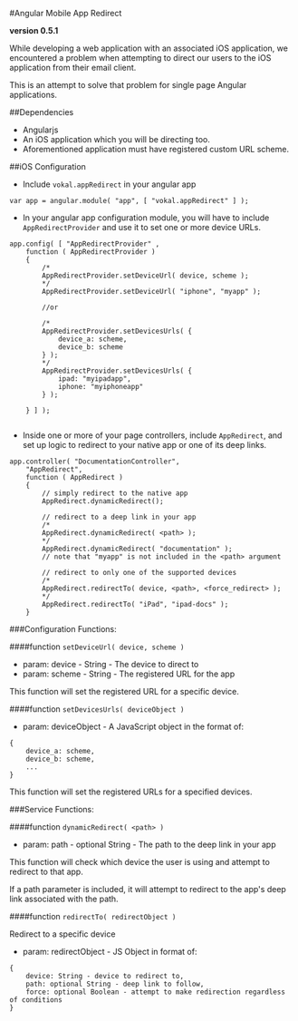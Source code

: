 #Angular Mobile App Redirect

**version 0.5.1**

While developing a web application with an associated iOS application, we encountered a problem when attempting to direct our users to the iOS application from their email client.

This is an attempt to solve that problem for single page Angular applications.

##Dependencies

-   Angularjs
-   An iOS application which you will be directing too.
-   Aforementioned application must have registered custom URL scheme.

##iOS Configuration

-   Include `vokal.appRedirect` in your angular app

```
var app = angular.module( "app", [ "vokal.appRedirect" ] );
```

-   In your angular app configuration module, you will have to include `AppRedirectProvider` and use it to set one or more device URLs.

```
app.config( [ "AppRedirectProvider" ,
    function ( AppRedirectProvider )
    {
        /*
        AppRedirectProvider.setDeviceUrl( device, scheme );
        */
        AppRedirectProvider.setDeviceUrl( "iphone", "myapp" );
        
        //or
        
        /*
        AppRedirectProvider.setDevicesUrls( {
            device_a: scheme,
            device_b: scheme
        } );
        */
        AppRedirectProvider.setDevicesUrls( {
            ipad: "myipadapp",
            iphone: "myiphoneapp"
        } );
        
    } ] );
    
```

-   Inside one or more of your page controllers, include `AppRedirect`, and set up logic to redirect to your native app or one of its deep links.

```
app.controller( "DocumentationController",
    "AppRedirect",
    function ( AppRedirect )
    {
        // simply redirect to the native app
        AppRedirect.dynamicRedirect();
        
        // redirect to a deep link in your app
        /*
        AppRedirect.dynamicRedirect( <path> );
        */
        AppRedirect.dynamicRedirect( "documentation" );
        // note that "myapp" is not included in the <path> argument
        
        // redirect to only one of the supported devices
        /*
        AppRedirect.redirectTo( device, <path>, <force_redirect> );
        */
        AppRedirect.redirectTo( "iPad", "ipad-docs" );
    }
```

###Configuration Functions:

####function `setDeviceUrl( device, scheme )`

- param: device - String - The device to direct to
- param: scheme - String - The registered URL for the app

This function will set the registered URL for a specific device.

####function `setDevicesUrls( deviceObject )`

- param: deviceObject - A JavaScript object in the format of:

```
{
    device_a: scheme,
    device_b: scheme,
    ...
}
```

This function will set the registered URLs for a specified devices.

###Service Functions:

####function `dynamicRedirect( <path> )`

- param: path - optional String - The path to the deep link in your app

This function will check which device the user is using and attempt to redirect to that app.

If a path parameter is included, it will attempt to redirect to the app's deep link associated with the path.

####function `redirectTo( redirectObject )`

Redirect to a specific device
- param: redirectObject - JS Object in format of:

```
{
    device: String - device to redirect to,
    path: optional String - deep link to follow,
    force: optional Boolean - attempt to make redirection regardless of conditions
}
```
